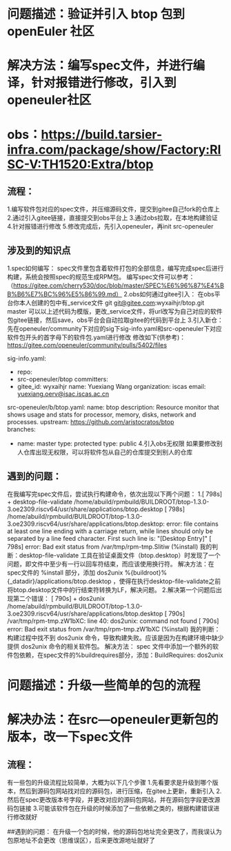 # 问题描述：验证并引入 btop 包到 openEuler 社区
# 解决方法：编写spec文件，并进行编译，针对报错进行修改，引入到openeuler社区
# obs：https://build.tarsier-infra.com/package/show/Factory:RISC-V:TH1520:Extra/btop


## 流程：
1.编写软件包对应的spec文件，并压缩源码文件，提交到gitee自己fork的仓库上
2.通过引入gitee链接，直接提交到obs平台上
3.通过obs拉取，在本地构建验证
4.针对报错进行修改
5.修改完成后，先引入openeuler，再init src-openeuler

## 涉及到的知识点
1.spec如何编写：
  spec文件里包含着软件打包的全部信息，编写完成spec后进行构建，系统会按照spec的规范生成RPM包。
  编写spec文件可以参考：（https://gitee.com/cherry530/doc/blob/master/SPEC%E6%96%87%E4%BB%B6%E7%BC%96%E5%86%99.md）
2.obs如何通过gitee引入：
  在obs平台你本人创建的包中有_service文件
  <services>
      <service name="tar_scm">
        <param name="scm">git</param>
        <param name="url">git@gitee.com:wyxaihjr/btop.git</param>
        <param name="revision">master</param>
        <param name="exclude">*</param>
        <param name="extract">*</param>
     </service>
  </services>
  可以以上述代码为模版，更改_service文件，将url改写为自己对应的软件包gitee链接，然后save，obs平台会自动拉取gitee的代码到平台上
3.引入新仓：先在openeuler/community下对应的sig下sig-info.yaml和src-openeuler下对应软件包开头的首字母下的软件包.yaml进行修改
  修改如下(供参考)：
  https://gitee.com/openeuler/community/pulls/5402/files

  sig-info.yaml:
  - repo:
   - src-openeuler/btop
   committers:
   - gitee_id: wyxaihjr
     name: Yuexiang Wang
     organization: iscas
     email: yuexiang.oerv@isac.iscas.ac.cn
   
   src-openeuler/b/btop.yaml:
   name: btop
   description: Resource monitor that shows usage and stats for processor, memory, disks, network and processes.
   upstream: https://github.com/aristocratos/btop  
   branches:  
   - name: master
     type: protected
   type: public
 4.引入obs无权限
    如果要修改别人仓库出现无权限，可以将软件包从自己的仓库提交到别人的仓库


## 遇到的问题：
在我编写完spec文件后，尝试执行构建命令，依次出现以下两个问题：
1.[  798s] + desktop-file-validate /home/abuild/rpmbuild/BUILDROOT/btop-1.3.0-3.oe2309.riscv64/usr/share/applications/btop.desktop
  [  798s] /home/abuild/rpmbuild/BUILDROOT/btop-1.3.0-3.oe2309.riscv64/usr/share/applications/btop.desktop: error: file contains at least one line ending with a carriage return, while lines should only be separated by a line feed character. First such line is: "[Desktop Entry]"
  [  798s] error: Bad exit status from /var/tmp/rpm-tmp.SIitiw (%install)
  我的判断：desktop-file-validate 工具在验证桌面文件（btop.desktop）时发现了一个问题，即文件中至少有一行以回车符结束，而应该使用换行符。
  解决方法：在spec文件的 %install 部分，添加 dos2unix %{buildroot}%{_datadir}/applications/btop.desktop ，使得在执行desktop-file-validate之前将btop.desktop文件中的行结束符转换为LF，解决问题。
2.解决第一个问题后出现第二个错误：
  [  790s] + dos2unix /home/abuild/rpmbuild/BUILDROOT/btop-1.3.0-3.oe2309.riscv64/usr/share/applications/btop.desktop
  [  790s] /var/tmp/rpm-tmp.zW1bXC: line 40: dos2unix: command not found
  [  790s] error: Bad exit status from /var/tmp/rpm-tmp.zW1bXC (%install)
  我的判断：构建过程中找不到 dos2unix 命令，导致构建失败。应该是因为在构建环境中缺少提供 dos2unix 命令的相关软件包。
  解决方法： spec 文件中添加一个额外的软件包依赖，在spec文件的%buildrequires部分，添加：BuildRequires: dos2unix  


# 问题描述：升级一些简单的包的流程
# 解决办法：在src—openeuler更新包的版本，改一下spec文件

## 流程：
有一些包的升级流程比较简单，大概为以下几个步骤
1.先看要求是升级到哪个版本，然后到源码包网站找对应的源码包，进行压缩，在gitee上更新，重新引入
2.然后在spec更改版本号字段，并更改对应的源码包网站，并在源码包字段更改源码包链接
3.可能该软件包在升级的时候添加了一些依赖之类的，根据构建错误进行修改就好

##遇到的问题：
在升级一个包的时候，他的源码包地址完全更改了，而我误认为包原地址不会更改（思维误区），后来更改源地址就好了


